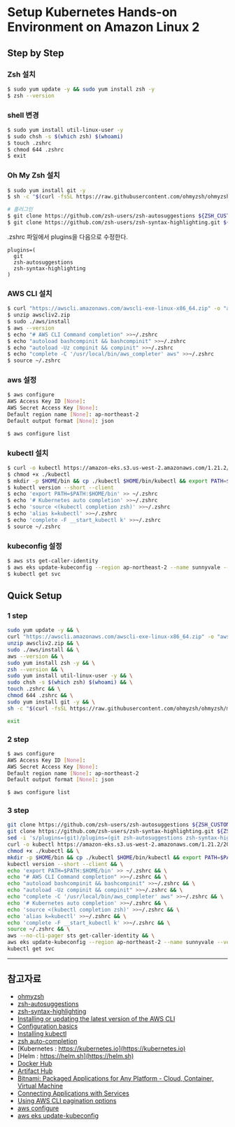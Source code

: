 # Setup Kubernetes Hands-on Environment on Amazon Linux 2

## Step by Step

### Zsh 설치

```bash
$ sudo yum update -y && sudo yum install zsh -y
$ zsh --version
```

### shell 변경

```bash
$ sudo yum install util-linux-user -y
$ sudo chsh -s $(which zsh) $(whoami)
$ touch .zshrc
$ chmod 644 .zshrc
$ exit
```

### Oh My Zsh 설치

```bash
$ sudo yum install git -y
$ sh -c "$(curl -fsSL https://raw.githubusercontent.com/ohmyzsh/ohmyzsh/master/tools/install.sh)"

# 플러그인
$ git clone https://github.com/zsh-users/zsh-autosuggestions ${ZSH_CUSTOM:-~/.oh-my-zsh/custom}/plugins/zsh-autosuggestions
$ git clone https://github.com/zsh-users/zsh-syntax-highlighting.git ${ZSH_CUSTOM:-~/.oh-my-zsh/custom}/plugins/zsh-syntax-highlighting
```

.zshrc 파일에서 plugins을 다음으로 수정한다.

```
plugins=(
  git
  zsh-autosuggestions
  zsh-syntax-highlighting
)
```

### AWS CLI 설치

```bash
$ curl "https://awscli.amazonaws.com/awscli-exe-linux-x86_64.zip" -o "awscliv2.zip"
$ unzip awscliv2.zip
$ sudo ./aws/install
$ aws --version
$ echo "# AWS CLI Command completion" >>~/.zshrc
$ echo "autoload bashcompinit && bashcompinit" >>~/.zshrc
$ echo "autoload -Uz compinit && compinit" >>~/.zshrc
$ echo "complete -C '/usr/local/bin/aws_completer' aws" >>~/.zshrc
$ source ~/.zshrc
```

### aws 설정

```bash
$ aws configure
AWS Access Key ID [None]:
AWS Secret Access Key [None]:
Default region name [None]: ap-northeast-2
Default output format [None]: json

$ aws configure list
```

### kubectl 설치

```bash
$ curl -o kubectl https://amazon-eks.s3.us-west-2.amazonaws.com/1.21.2/2021-07-05/bin/linux/amd64/kubectl
$ chmod +x ./kubectl
$ mkdir -p $HOME/bin && cp ./kubectl $HOME/bin/kubectl && export PATH=$PATH:$HOME/bin
$ kubectl version --short --client
$ echo 'export PATH=$PATH:$HOME/bin' >> ~/.zshrc
$ echo '# Kubernetes auto completion' >>~/.zshrc
$ echo 'source <(kubectl completion zsh)' >>~/.zshrc
$ echo 'alias k=kubectl' >>~/.zshrc
$ echo 'complete -F __start_kubectl k' >>~/.zshrc
$ source ~/.zshrc
```

### kubeconfig 설정

```bash
$ aws sts get-caller-identity
$ aws eks update-kubeconfig --region ap-northeast-2 --name sunnyvale --verbose --alias sunnyvale
$ kubectl get svc
```

## Quick Setup

### 1 step

```bash
sudo yum update -y && \
curl "https://awscli.amazonaws.com/awscli-exe-linux-x86_64.zip" -o "awscliv2.zip" && \
unzip awscliv2.zip && \
sudo ./aws/install && \
aws --version && \
sudo yum install zsh -y && \
zsh --version && \
sudo yum install util-linux-user -y && \
sudo chsh -s $(which zsh) $(whoami) && \
touch .zshrc && \
chmod 644 .zshrc && \
sudo yum install git -y && \
sh -c "$(curl -fsSL https://raw.githubusercontent.com/ohmyzsh/ohmyzsh/master/tools/install.sh)"
```

```bash
exit
```

### 2 step

```bash
$ aws configure
AWS Access Key ID [None]:
AWS Secret Access Key [None]:
Default region name [None]: ap-northeast-2
Default output format [None]: json

$ aws configure list
```

### 3 step

```bash
git clone https://github.com/zsh-users/zsh-autosuggestions ${ZSH_CUSTOM:-~/.oh-my-zsh/custom}/plugins/zsh-autosuggestions && \
git clone https://github.com/zsh-users/zsh-syntax-highlighting.git ${ZSH_CUSTOM:-~/.oh-my-zsh/custom}/plugins/zsh-syntax-highlighting && \
sed -i 's/plugins=(git)/plugins=(git zsh-autosuggestions zsh-syntax-highlighting)/g' ~/.zshrc && \
curl -o kubectl https://amazon-eks.s3.us-west-2.amazonaws.com/1.21.2/2021-07-05/bin/linux/amd64/kubectl && \
chmod +x ./kubectl && \
mkdir -p $HOME/bin && cp ./kubectl $HOME/bin/kubectl && export PATH=$PATH:$HOME/bin && \
kubectl version --short --client && \
echo 'export PATH=$PATH:$HOME/bin' >> ~/.zshrc && \
echo "# AWS CLI Command completion" >>~/.zshrc && \
echo "autoload bashcompinit && bashcompinit" >>~/.zshrc && \
echo "autoload -Uz compinit && compinit" >>~/.zshrc && \
echo "complete -C '/usr/local/bin/aws_completer' aws" >>~/.zshrc && \
echo '# Kubernetes auto completion' >>~/.zshrc && \
echo 'source <(kubectl completion zsh)' >>~/.zshrc && \
echo 'alias k=kubectl' >>~/.zshrc && \
echo 'complete -F __start_kubectl k' >>~/.zshrc && \
source ~/.zshrc && \
aws --no-cli-pager sts get-caller-identity && \
aws eks update-kubeconfig --region ap-northeast-2 --name sunnyvale --verbose --alias sunnyvale && \
kubectl get svc
```

---

## 참고자료

- [ohmyzsh](https://github.com/ohmyzsh/ohmyzsh)
- [zsh-autosuggestions](https://github.com/zsh-users/zsh-autosuggestions)
- [zsh-syntax-highlighting](https://github.com/zsh-users/zsh-syntax-highlighting)
- [Installing or updating the latest version of the AWS CLI](https://docs.aws.amazon.com/cli/latest/userguide/getting-started-install.html)
- [Configuration basics](https://docs.aws.amazon.com/cli/latest/userguide/cli-configure-quickstart.html)
- [Installing kubectl](https://docs.aws.amazon.com/eks/latest/userguide/install-kubectl.html)
- [zsh auto-completion](https://kubernetes.io/docs/tasks/tools/included/optional-kubectl-configs-zsh/)
- [Kubernetes : https://kubernetes.io](https://kubernetes.io)
- [Helm : https://helm.sh](https://helm.sh)
- [Docker Hub](https://hub.docker.com/)
- [Artifact Hub](https://artifacthub.io/)
- [Bitnami: Packaged Applications for Any Platform - Cloud, Container, Virtual Machine](https://bitnami.com/)
- [Connecting Applications with Services](https://kubernetes.io/docs/concepts/services-networking/connect-applications-service/)
- [Using AWS CLI pagination options](https://docs.aws.amazon.com/cli/latest/userguide/cli-usage-pagination.html)
- [aws configure](https://awscli.amazonaws.com/v2/documentation/api/latest/reference/configure/index.html)
- [aws eks update-kubeconfig](https://awscli.amazonaws.com/v2/documentation/api/latest/reference/eks/update-kubeconfig.html)
